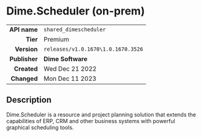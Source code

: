# Dime.Scheduler (on-prem)
| | |
|-:|-|
|**API name**|`shared_dimescheduler`|
|**Tier**|Premium|
|**Version**|`releases/v1.0.1670\1.0.1670.3526`|
|**Publisher**|**Dime Software**|
|**Created**|Wed Dec 21 2022|
|**Changed**|Mon Dec 11 2023|

## Description
Dime.Scheduler is a resource and project planning solution that extends the capabilities of ERP, CRM and other business systems with powerful graphical scheduling tools.
